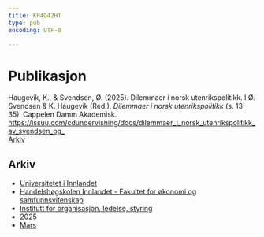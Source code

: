 ```yaml
---
title: KP4Q42HT
type: pub
encoding: UTF-8

---
```

<h1>Publikasjon</h1>
<article id="csl-bib-container-KP4Q42HT" class="csl-bib-container">
  <div class="csl-bib-body"> <div class="csl-entry">Haugevik, K., &#38; Svendsen, Ø. (2025). Dilemmaer i norsk utenrikspolitikk. I Ø. Svendsen &#38; K. Haugevik (Red.), <i>Dilemmaer i norsk utenrikspolitikk</i> (s. 13–35). Cappelen Damm Akademisk. <a href="https://issuu.com/cdundervisning/docs/dilemmaer_i_norsk_utenrikspolitikk_av_svendsen_og_">https://issuu.com/cdundervisning/docs/dilemmaer_i_norsk_utenrikspolitikk_av_svendsen_og_</a></div> </div>
  <div class="csl-bib-buttons">
    <a href="#taxonomy-article-KP4Q42HT" alt="archive" class="csl-bib-button">Arkiv</a>
  </div>
  <div id="csl-bib-meta-container-KP4Q42HT"></div>
</article>
<div id="csl-bib-meta-KP4Q42HT" class="csl-bib-meta">
  <article id="taxonomy-article-KP4Q42HT" class="taxonomy-article">
    <h1>Arkiv</h1>
    <ul>
      <li><a href="{{< params subfolder >}}nn/archive/?key=3DCRN523">Universitetet i Innlandet</a></li>
      <li><a href="{{< params subfolder >}}nn/archive/?key=DU8Q9LN9">Handelshøgskolen Innlandet - Fakultet for økonomi og samfunnsvitenskap</a></li>
      <li><a href="{{< params subfolder >}}nn/archive/?key=4LUWR3ZM">Institutt for organisasjon, ledelse, styring</a></li>
      <li><a href="{{< params subfolder >}}nn/archive/?key=UY24A2N9">2025</a></li>
      <li><a href="{{< params subfolder >}}nn/archive/?key=BJYJ744M">Mars</a></li>
    </ul>
  </article>
</div>
